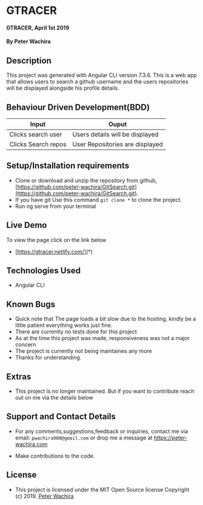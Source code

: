 
# GTRACER
#### GTRACER, April 1st 2019
#### By **Peter Wachira**

## Description

This project was generated with Angular CLI version 7.3.6. This is a web app that allows users to search a github username and the users repositories will be displayed alongside his profile details.

## Behaviour Driven Development(BDD)


| Input                        | Ouput                                                                                            |
|--------------------------    |----------------------------------------------------------------------------------------------    |
| Clicks search user    | Users details will be displayed                  |
| Clicks Search repos         | User Repositories are displayed             |


## Setup/Installation requirements


- Clone  or download and unzip the repository from github, [https://github.com/peter-wachira/GitSearch.git](https://github.com/peter-wachira/GitSearch.git).
- If you have git Use this command `git clone *` to clone the project.
- Run ng serve from your terminal

## Live Demo
To view the page click on the link below
* [https://gtracer.netlify.com/](*)




## Technologies Used
- Angular CLI


## Known Bugs
- Quick note that The page loads a bit slow due to the hosting, kindly be a little patient everything works just fine.
- There are currently no tests done for this project
- As at the time this project was made, responsiveness was not a major concern 
- The project is currently not being maintaines any more 
- Thanks for understanding.


## Extras

- This project is no longer maintained. But if you want to contribute reach out on me via the details below 

## Support and Contact Details

- For any comments,suggestions,feedback or inquiries, contact me via email: `pwachira900@gmail.com` or drop me a message at https://peter-wachira.com


- Make contributions to the code.

## License
- This project is licensed under the MIT Open Source license Copyright (c) 2019. [Peter Wachira](https://github.com/peter-wachira)
